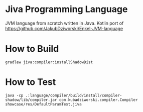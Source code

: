 # Jiva Programming Language

JVM language from scratch written in Java. Kotlin port of https://github.com/JakubDziworski/Enkel-JVM-language

# How to Build

```
gradlew jiva:compiler:installShadowDist
```

# How to Test

```
java -cp .:language/compiler/build/install/compiler-shadow/lib/compiler.jar com.kubadziworski.compiler.Compiler showcase/res/DefaultParamTest.jiva
```
